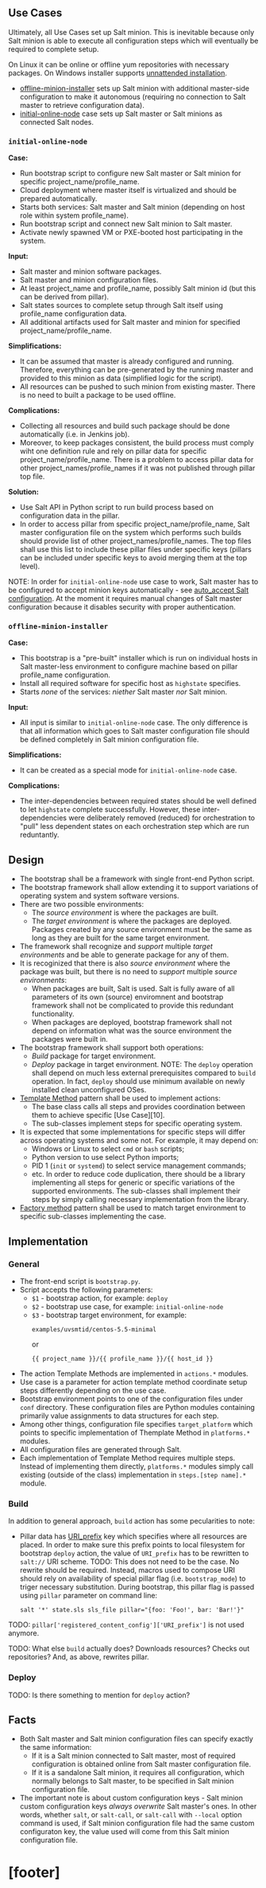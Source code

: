 
## Use Cases ##

Ultimately, all Use Cases set up Salt minion. This is inevitable because
only Salt minion is able to execute all configuration steps
which will eventually be required to complete setup.

On Linux it can be online or offline yum repositories with necessary packages.
On Windows installer supports [unnattended installation](https://github.com/saltstack/salt-windows-msi/blob/master/README.md).

* [offline-minion-installer][13] sets up Salt minion with additional master-side
  configuration to make it autonomous (requiring no connection to Salt master
  to retrieve configuration data).
* [initial-online-node][14] case sets up Salt master or Salt minions as
  connected Salt nodes.

### `initial-online-node` ###

**Case:**
* Run bootstrap script to configure new Salt master or Salt minion for
  specific project_name/profile_name.
* Cloud deployment where master itself is virtualized and
  should be prepared automatically.
* Starts both services: Salt master and Salt minion (depending on host
  role within system profile_name).
* Run bootstrap script and connect new Salt minion to Salt master.
* Activate newly spawned VM or PXE-booted host participating in the system.

**Input:**
* Salt master and minion software packages.
* Salt master and minion configuration files.
* At least project_name and profile_name, possibly Salt minion id (but this
  can be derived from pillar).
* Salt states sources to complete setup through Salt itself using
  profile_name configuration data.
* All additional artifacts used for Salt master and minion for
  specified project_name/profile_name.

**Simplifications:**
* It can be assumed that master is already configured and running.
  Therefore, everything can be pre-generated by the running master
  and provided to this minion as data (simplified logic for the script).
* All resources can be pushed to such minion from existing master.
  There is no need to built a package to be used offline.

**Complications:**
* Collecting all resources and build such package should be done
  automatically (i.e. in Jenkins job).
* Moreover, to keep packages consistent, the build process must comply
  wiht one definition rule and rely on pillar data for specific
  project_name/profile_name. There is a problem to access pillar data for other
  project_names/profile_names if it was not published through pillar top file.

**Solution:**
* Use Salt API in Python script to run build process based on
  configuration data in the pillar.
* In order to access pillar from specific project_name/profile_name,
  Salt master configuration file on the system which performs
  such builds should provide list of other project_names/profile_names.
  The top files shall use this list to include these pillar files
  under specific keys (pillars can be included under specific keys
  to avoid merging them at the top level).

NOTE: In order for `initial-online-node` use case to work, Salt master
      has to be configured to accept minion keys automatically -
      see [auto_accept Salt configuration][30].
      At the moment it requires manual changes of Salt master configuration
      because it disables security with proper authentication.

### `offline-minion-installer` ###

**Case:**
* This bootstrap is a "pre-built" installer which is run on individual
  hosts in Salt master-less environment to configure machine based on
  pillar profile_name configuration.
* Install all required software for specific host as `highstate` specifies.
* Starts _none_ of the services: _niether_ Salt master _nor_ Salt minion.

**Input:**
* All input is similar to `initial-online-node` case.
  The only difference is that all information which goes to Salt master
  configuration file should be defined completely in Salt minion
  configuration file.

**Simplifications:**
* It can be created as a special mode for `initial-online-node` case.

**Complications:**
* The inter-dependencies between required states should be well defined
  to let `highstate` complete successfully. However, these inter-dependencies
  were deliberately removed (reduced) for orchestration to "pull" less
  dependent states on each orchestration step which are run reduntantly.

## Design ##

* The bootstrap shall be a framework with single front-end Python script.
* The bootstrap framework shall allow extending it to support variations
  of operating system and system software versions.
* There are two possible environments:
  * The _source environment_ is where the packages are built.
  * The _target environment_ is where the packages are deployed.
  Packages created by any source environment must be the same as long as
  they are built for the same target environment.
* The framework shall recognize and _support_ multiple _target environments_
  and be able to generate package for any of them.
* It is recoginized that there is also _source environment_ where the package
  was built, but there is no need to _support_ multiple _source environments_:
  * When packages are built, Salt is used. Salt is fully aware of
    all parameters of its own (source) enviromnent and bootstrap framework
    shall not be complicated to provide this redundant functionality.
  * When packages are deployed, bootstrap framework shall not depend
    on information what was the source environment the packages were
    built in.
* The bootstrap framework shall support both operations:
  * _Build_ package for target environment.
  * _Deploy_ package in target environment.
  NOTE: The `deploy` operation shall depend on much less external prerequisites
  compared to `build` operation. In fact, `deploy` should use minimum
  available on newly installed clean unconfigured OSes.
* [Template Method][1] pattern shall be used to implement actions:
  * The base class calls all steps and provides coordination between them to
    achieve specific [Use Case][10].
  * The sub-classes implement steps for specific operating system.
* It is expected that some implementations for specific steps will differ
  across operating systems and some not. For example, it may depend on:
  * Windows or Linux to select `cmd` or `bash` scripts;
  * Python version to use select Python imports;
  * PID 1 (`init` or `systemd`) to select service management commands;
  * etc.
  In order to reduce code duplication, there should be a library implementing
  all steps for generic or specific variations of the supported environments.
  The sub-classes shall implement their steps by simply calling necessary
  implementation from the library.
* [Factory method][2] pattern shall be used to match target
  environment to specific sub-classes implementing the case.

## Implementation ##

### General ###

* The front-end script is `bootstrap.py`.
* Script accepts the following parameters:
  * `$1` - bootstrap action, for example: `deploy`
  * `$2` - bootstrap use case, for example: `initial-online-node`
  * `$3` - bootstrap target environment, for example:
    ```
    examples/uvsmtid/centos-5.5-minimal
    ```
    or
    ```
    {{ project_name }}/{{ profile_name }}/{{ host_id }}
    ```
* The action Template Methods are implemented in `actions.*` modules.
* Use case is a parameter for action template method coordinate
  setup steps differently depending on the use case.
* Bootstrap environment points to one of the configuration files under `conf`
  directory. These configuration files are Python modules containing
  primarily value assignments to data structures for each step.
* Among other things, configuration file specifies `target_platform` which
  points to specific implementation of Themplate Method in `platforms.*`
  modules.
* All configuration files are generated through Salt.
* Each implementation of Template Method requires multiple steps.
  Instead of implementing them directly, `platforms.*` modules simply call
  existing (outside of the class) implementation in `steps.[step name].*`
  module.

### Build ###

In addition to general approach, `build` action has some
pecularities to note:
* Pillar data has [URI_prefix][20] key which specifies where all resources
  are placed. In order to make sure this prefix points to local filesystem
  for bootstrap `deploy` action, the value of `URI_prefix` has to be
  rewritten to `salt://` URI scheme.
    TODO: This does not need to be the case. No rewrite should be required.
    Instead, macros used to compose URI should rely on availability of
    special pillar flag (i.e. `bootstrap_mode`) to triger necessary
    substitution. During bootstrap, this pillar flag is passed using
    `pillar` parameter on command line:

    ```
    salt '*' state.sls sls_file pillar="{foo: 'Foo!', bar: 'Bar!'}"
    ```

TODO: `pillar['registered_content_config']['URI_prefix']` is not used anymore.

TODO: What else `build` actually does? Downloads resources? Checks out
repositories? And, as above, rewrites pillar.

### Deploy ###

TODO: Is there something to mention for `deploy` action?

## Facts ##

* Both Salt master and Salt minion configuration files can specify exactly
  the same information:
  * If it is a Salt minion connected to Salt master, most of required
    configuration is obtained online from Salt master configuration file.
  * If it is a sandalone Salt minion, it requires all configuration,
    which normally belongs to Salt master, to be specified in Salt minion
    configuration file.
* The important note is about custom configuration keys - Salt minion
  custom configuration keys _always overwrite_ Salt master's ones.
  In other words, whether `salt`, or `salt-call`,
  or `salt-call` with `--local` option command is used, if Salt minion
  configuration file had the same custom configuraton key, the value
  used will come from this Salt minion configuration file.

# [footer] #

[1]: https://en.wikipedia.org/wiki/Template_method_pattern
[2]: https://en.wikipedia.org/wiki/Factory_method_pattern
[3]: docs/bootstrap/create_package.md

[13]: #offline-minion-installer
[14]: #initial-online-node

[20]: docs/pillars/common/registered_content_config/URI_prefix/readme.md

[30]: http://docs.saltstack.com/en/latest/ref/configuration/master.html#auto-accept

